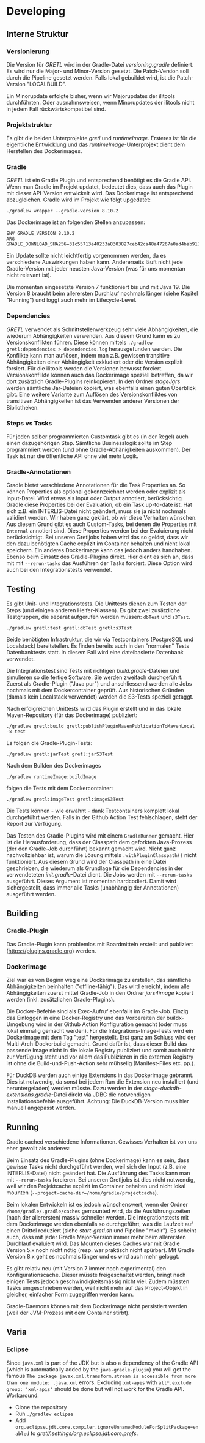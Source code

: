 # Developing

## Interne Struktur

### Versionierung

Die Version für _GRETL_ wird in der Gradle-Datei _versioning.gradle_ definiert. Es wird nur die Major- und Minor-Version gesetzt. Die Patch-Version soll durch die Pipeline gesetzt werden. Falls lokal gebuildet wird, ist die Patch-Version "LOCALBUILD".

Ein Minorupdate erfolgte bisher, wenn wir Majorupdates der ilitools durchführten. Oder ausnahmsweisen, wenn Minorupdates der ilitools nicht in jedem Fall rückwärtskompatibel sind.

### Projektstruktur

Es gibt die beiden Unterprojekte _gretl_ und _runtimeImage_. Ersteres ist für die eigentliche Entwicklung und das _runtimeImage_-Unterprojekt dient dem Herstellen des Dockerimages.

### Gradle
_GRETL_ ist ein Gradle Plugin und entsprechend benötigt es die Gradle API. Wenn man Gradle im Projekt updatet, bedeutet dies, dass auch das Plugin mit dieser API-Version entwickelt wird. Das Dockerimage ist entsprechend abzugleichen. Gradle wird im Projekt wie folgt upgedatet:

```
./gradlew wrapper --gradle-version 8.10.2
```

Das Dockerimage ist an folgenden Stellen anzupassen:

```
ENV GRADLE_VERSION 8.10.2
ARG GRADLE_DOWNLOAD_SHA256=31c55713e40233a8303827ceb42ca48a47267a0ad4bab9177123121e71524c26
```

Ein Update sollte nicht leichtfertig vorgenommen werden, da es verschiedene Auswirkungen haben kann. Andererseits läuft nicht jede Gradle-Version mit jeder neusten Java-Version (was für uns momentan nicht relevant ist).

Die momentan eingesetzte Version 7 funktioniert bis und mit Java 19. Die Version 8 braucht beim allerersten Durchlauf nochmals länger (siehe Kapitel "Running") und loggt auch mehr im Lifecycle-Level.

### Dependencies

_GRETL_ verwendet als Schnittstellenwerkzeug sehr viele Abhängigkeiten, die wiederum Abhängigkeiten verwenden. Aus diesem Grund kann es zu Versionskonflikten führen. Diese können mittels `./gradlew gretl:dependencies > dependencies.log` herausgefunden werden. Die Konflikte kann man auflösen, indem man z.B. gewissen transitive Abhängigkeiten einer Abhängigkeit exkludiert oder die Version explizit forsiert. Für die ilitools werden die Versionen bewusst forciert. Versionskonflikte können auch das Dockerimage speziell betreffen, da wir dort zusätzlich Gradle-Plugins reinkopieren. In den Ordner _stageJars_ werden sämtliche Jar-Dateien kopiert, was ebenfalls einen guten Überblick gibt. Eine weitere Variante zum Auflösen des Versionskonfliktes von transitiven Abhängigkeiten ist das Verwenden anderer Versionen der Bibliotheken.

### Steps vs Tasks

Für jeden selber programmierten Customtask gibt es (in der Regel) auch einen dazugehörigen Step. Sämtliche Businesslogik sollte im Step programmiert werden (und ohne Gradle-Abhänigkeiten auskommen). Der Task ist nur die öffentliche API ohne viel mehr Logik.

### Gradle-Annotationen

Gradle bietet verschiedene Annotationen für die Task Properties an. So können Properties als optional gekennzeichnet werden oder explizit als Input-Datei. Wird etwas als Input oder Output annotiert, berücksichtig Gradle diese Properties bei der Evaluation, ob ein Task up-to-date ist. Hat sich z.B. ein INTERLIS-Datei nicht geändert, muss sie ja nicht nochmals validiert werden. Wir haben ganz geklärt, ob wir diese Verhalten wünschen. Aus diesem Grund gibt es auch Custom-Tasks, bei denen die Properties mit `Internal` annotiert sind. Diese Properties werden bei der Evaluierung nicht berücksichtigt. Bei unseren Gretljobs haben wird das so gelöst, dass wir den dazu benötigten Cache explizit im Container behalten und nicht lokal speichern. Ein anderes Dockerimage kann das jedoch anders handhaben. Ebenso beim Einsatz des Gradle-Plugins direkt. Hier dient es sich an, dass mit mit `--rerun-tasks` das Ausführen der Tasks forciert. Diese Option wird auch bei den Integrationstests verwendet.

## Testing

Es gibt Unit- und Integrationstests. Die Unittests dienen zum Testen der Steps (und einigen anderen Helfer-Klassen). Es gibt zwei zusätzliche Testgruppen, die separat aufgerufen werden müssen: `dbTest` und `s3Test`. 

```
./gradlew gretl:test gretl:dbTest gretl:s3Test
```

Beide benötigten Infrastruktur, die wir via Testcontainers (PostgreSQL und Localstack) bereitstellen. Es finden bereits auch in den "normalen" Tests Datenbanktests statt. In diesem Fall wird eine dateibasierte Datenbank verwendet.

Die Integrationstest sind Tests mit richtigen _build.gradle_-Dateien und simulieren so die fertige Software. Sie werden zweifach durchgeführt. Zuerst als Gradle-Plugin ("Java pur") und anschliessend werden alle Jobs nochmals mit dem Dockercontainer geprüft. Aus historischen Gründen (damals kein Localstack verwendet) werden die S3-Tests speziell getaggt.

Nach erfolgreichen Unittests wird das Plugin erstellt und in das lokale Maven-Repository (für das Dockerimage) publiziert:

```
./gradlew gretl:build gretl:publishPluginMavenPublicationToMavenLocal -x test
```

Es folgen die Gradle-Plugin-Tests:

```
./gradlew gretl:jarTest gretl:jarS3Test
```

Nach dem Builden des Dockerimages

```
./gradlew runtimeImage:buildImage
```

folgen die Tests mit dem Dockercontainer:

```
./gradlew gretl:imageTest gretl:imageS3Test
```

Die Tests können - wie erwähnt - dank Testcontainers komplett lokal durchgeführt werden. Falls in der Github Action Test fehlschlagen, steht der Report zur Verfügung.

Das Testen des Gradle-Plugins wird mit einem `GradleRunner` gemacht. Hier ist die Herausforderung, dass der Classpath dem geforkten Java-Prozess (der den Gradle-Job durchführt) bekannt gemacht wird. Nicht ganz nachvollziehbar ist, warum die Lösung mittels `.withPluginClasspath()` nicht funktioniert. Aus diesem Grund wird der Classpath in eine Datei geschrieben, die wiederum als Grundlage für die Dependencies in der verwendeteten _init.gradle_-Datei dient. Die Jobs werden mit `--rerun-tasks` ausgeführt. Dieses Argument ist momentan hardcodiert. Damit wird sichergestellt, dass immer alle Tasks (unabhängig der Annotationen) ausgeführt werden.

## Building

### Gradle-Plugin

Das Gradle-Plugin kann problemlos mit Boardmitteln erstellt und publiziert (https://plugins.gradle.org) werden.

### Dockerimage

Ziel war es von Beginn weg eine Dockerimage zu erstellen, das sämtliche Abhängigkeiten beinhalten ("offline-fähig"). Das wird erreicht, indem alle Abhängigkeiten zuerst mittel Gradle-Job in den Ordner _jars4image_ kopiert werden (inkl. zusätzlichen Gradle-Plugins). 

Die Docker-Befehle sind als Exec-Aufruf ebenfalls im Gradle-Job. Einzig das Einloggen in eine Docker-Registry und das Vorbereiten der buildx-Umgebung wird in der Github Action Konfiguration gemacht (oder muss lokal einmalig gemacht werden). Für die Integrations-Image-Tests wird ein Dockerimage mit dem Tag "test" hergestellt. Erst ganz am Schluss wird der Multi-Arch-Dockerbuild gemacht. Grund dafür ist, dass dieser Build das passende Image nicht in die lokale Registry publiziert und somit auch nicht zur Verfügung steht und vor allem das Publizieren in die externen Registry ist ohne die Build-und-Push-Action sehr mühselig (Manifest-Files etc. pp.).

Für DuckDB werden auch einige Extensions in das Dockerimage gebrannt. Dies ist notwendig, da sonst bei jedem Run die Extension neu installiert (und heruntergeladen) werden müsste. Dazu werden in der _stage-duckdb-extensions.gradle_-Datei direkt via JDBC die notwendigen Installationsbefehle ausgeführt. Achtung: Die DuckDB-Version muss hier manuell angepasst werden.

## Running

Gradle cached verschiedene Informationen. Gewisses Verhalten ist von uns eher gewollt als anderes: 

Beim Einsatz des Gradle-Plugins (ohne Dockerimage) kann es sein, dass gewisse Tasks nicht durchgeführt werden, weil sich der Input (z.B. eine INTERLIS-Datei) nicht geändert hat. Die Ausführung des Tasks kann man mit `--rerun-tasks` forcieren. Bei unseren Gretljobs ist dies nicht notwendig, weil wir den Projektcache explizit im Container behalten und nicht lokal mounten (`--project-cache-dir=/home/gradle/projectcache`). 

Beim lokalen Entwickeln ist es jedoch wünschenswert, wenn der Ordner `/home/gradle/.gradle/caches` gemounted wird, da die Ausführungszeiten (nach der allerersten) massiv schneller werden. Die Integrationstests mit dem Dockerimage werden ebenfalls so durchgeführt, was die Laufzeit auf einen Drittel reduziert (siehe _start-gretl.sh_ und Pipeline "mkdir"). Es scheint auch, dass mit jeder Gradle Major-Version immer mehr beim allerersten Durchlauf evaluiert wird. Das Mounten dieses Caches war mit Gradle Version 5.x noch nicht nötig (resp. war praktisch nicht spürbar). Mit Gradle Version 8.x geht es nochmals länger und es wird auch mehr geloggt.

Es gibt relativ neu (mit Version 7 immer noch experimental) den Konfigurationscache. Dieser müsste freigeschaltet werden, bringt nach einigen Tests jedoch geschwindigkeitsmässig nicht viel. Zudem müssten Tasks umgeschrieben werden, weil nicht mehr auf das Project-Objekt in gleicher, einfacher Form zugegriffen werden kann.

Gradle-Daemons können mit dem Dockerimage nicht persistiert werden (weil der JVM-Prozess mit dem Container stirbt).

## Varia

### Eclipse

Since `java.xml` is part of the JDK but is also a dependency of the Gradle API (which is automatically added by the `java-gradle-plugin`) you will get the famous `The package javax.xml.transform.stream is accessible from more than one module: ,java.xml` errors. Excluding `xml-apis` with `all*.exclude group: 'xml-apis'` should be done but will not work for the Gradle API. Workaround: 

- Clone the repository
- Run `./gradlew eclipse`
- Add `org.eclipse.jdt.core.compiler.ignoreUnnamedModuleForSplitPackage=enabled` to _gretl/.settings/org.eclipse.jdt.core.prefs_.

